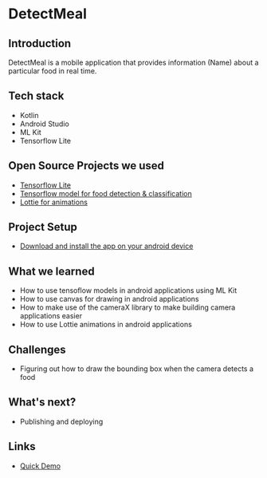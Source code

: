 # DetectMeal
## Introduction
DetectMeal is a mobile application that provides information (Name) about a particular food in real time. 

## Tech stack

- Kotlin
- Android Studio
- ML Kit
- Tensorflow Lite

## Open Source Projects we used
- [Tensorflow Lite](https://github.com/tensorflow/tflite-support)
- [Tensorflow model for food detection & classification](https://tfhub.dev/google/lite-model/aiy/vision/classifier/food_V1/1)
- [Lottie for animations](https://github.com/airbnb/lottie-android)


## Project Setup

- [Download and install the app on your android device](https://drive.google.com/file/d/1UmY0QqRyKQuWPe15GOJi7cAhFBwcnraL/view?usp=sharing)


## What we learned

- How to use tensoflow models in android applications using ML Kit
- How to use canvas for drawing in android applications
- How to make use of the cameraX library to make building camera applications easier
- How to use Lottie animations in android applications 

## Challenges

- Figuring out how to draw the bounding box when the camera detects a food

## What's next?

- Publishing and deploying

## Links
- [Quick Demo](https://drive.google.com/file/d/1Pe7RbHH4G8CRcKIv7Fnru1bzveP_TFkk/view?usp=sharing) 
